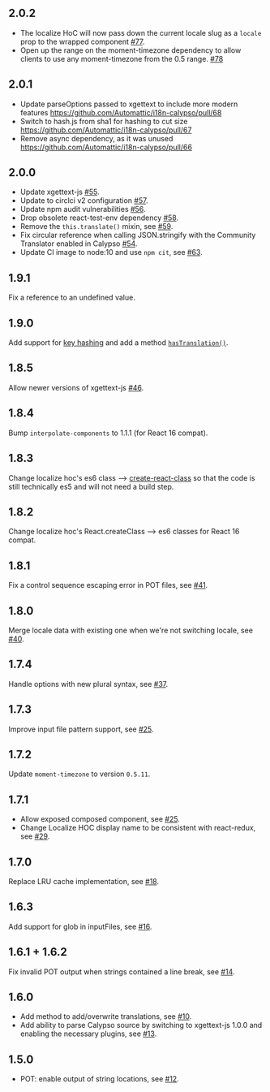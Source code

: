2.0.2
------

* The localize HoC will now pass down the current locale slug as a `locale` prop to the wrapped component [#77](https://github.com/Automattic/i18n-calypso/pull/77).
* Open up the range on the moment-timezone dependency to allow clients to use any moment-timezone from the 0.5 range. [#78](https://github.com/Automattic/i18n-calypso/pull/78)

2.0.1
------

* Update parseOptions passed to xgettext to include more modern features https://github.com/Automattic/i18n-calypso/pull/68
* Switch to hash.js from sha1 for hashing to cut size https://github.com/Automattic/i18n-calypso/pull/67
* Remove async dependency, as it was unused https://github.com/Automattic/i18n-calypso/pull/66

2.0.0
------

* Update xgettext-js [#55](https://github.com/Automattic/i18n-calypso/pull/55).
* Update to circlci v2 configuration [#57](https://github.com/Automattic/i18n-calypso/pull/57).
* Update npm audit vulnerabilities [#56](https://github.com/Automattic/i18n-calypso/pull/56).
* Drop obsolete react-test-env dependency [#58](https://github.com/Automattic/i18n-calypso/pull/58).
* Remove the `this.translate()` mixin, see [#59](https://github.com/Automattic/i18n-calypso/pull/59).
* Fix circular reference when calling JSON.stringify with the Community Translator enabled in Calypso  [#54](https://github.com/Automattic/i18n-calypso/pull/54).
* Update CI image to node:10 and use `npm cit`, see [#63](https://github.com/Automattic/i18n-calypso/pull/63).

1.9.1
------
Fix a reference to an undefined value.

1.9.0
------
Add support for [key hashing](https://github.com/Automattic/i18n-calypso/#key-hashing) and add a method [`hasTranslation()`](https://github.com/Automattic/i18n-calypso/#hastranslation-method).

1.8.5
------
Allow newer versions of xgettext-js [#46](https://github.com/Automattic/i18n-calypso/pull/46).

1.8.4
------
Bump `interpolate-components` to 1.1.1 (for React 16 compat).

1.8.3
------
Change localize hoc's es6 class --> [create-react-class](https://www.npmjs.com/package/create-react-class) so that the code is still technically es5 and will not need a build step.

1.8.2
------
Change localize hoc's React.createClass --> es6 classes for React 16 compat.

1.8.1
-----
Fix a control sequence escaping error in POT files, see [#41](https://github.com/Automattic/i18n-calypso/pull/41).

1.8.0
-----
Merge locale data with existing one when we're not switching locale, see [#40](https://github.com/Automattic/i18n-calypso/pull/40).

1.7.4
-----
Handle options with new plural syntax, see [#37](https://github.com/Automattic/i18n-calypso/pull/37).

1.7.3
-----
Improve input file pattern support, see [#25](https://github.com/Automattic/i18n-calypso/pull/25).

1.7.2
-----
Update `moment-timezone` to version `0.5.11`.

1.7.1
-----
- Allow exposed composed component, see [#25](https://github.com/Automattic/i18n-calypso/pull/25).
- Change Localize HOC display name to be consistent with react-redux, see [#29](https://github.com/Automattic/i18n-calypso/pull/29).

1.7.0
-----
Replace LRU cache implementation, see [#18](https://github.com/Automattic/i18n-calypso/pull/18).

1.6.3
-----
Add support for glob in inputFiles, see [#16](https://github.com/Automattic/i18n-calypso/pull/16).

1.6.1 + 1.6.2
-------------
Fix invalid POT output when strings contained a line break, see [#14](https://github.com/Automattic/i18n-calypso/pull/14).

1.6.0
-----
- Add method to add/overwrite translations, see [#10](https://github.com/Automattic/i18n-calypso/pull/10).
- Add ability to parse Calypso source by switching to xgettext-js 1.0.0 and enabling the necessary plugins, see [#13](https://github.com/Automattic/i18n-calypso/pull/13).

1.5.0
-----
- POT: enable output of string locations, see [#12](https://github.com/Automattic/i18n-calypso/pull/12).
